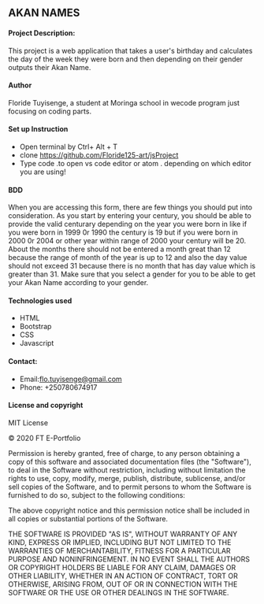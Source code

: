 ## AKAN NAMES
#### Project Description:
This project is a web application that takes a user's birthday and calculates the day of the week they were born and then depending on their gender outputs their Akan Name. 
#### Author
Floride Tuyisenge, a student at Moringa school in wecode program just focusing on coding parts.
#### Set up Instruction 
* Open terminal by Ctrl+ Alt + T 
* clone https://github.com/Floride125-art/jsProject
* Type code .to open vs code editor or atom . depending on which editor you are using!
#### BDD
When you are accessing this form, there are few things you should put into consideration. As you start by entering your century, you should be able to provide the valid centurary depending on the year you were born in like if you were born in 1999 0r 1990 the century is 19 but if you were born in 2000 0r 2004 or other year within range of 2000 your century will be 20. About the months there should not be entered a month great than 12 because the range of month of the year is up to 12 and also the day value should not exceed 31 because there is no month that has day value which is greater than 31. Make sure that you select a gender for you to be able to get your Akan Name according to your gender.
#### Technologies used
* HTML
* Bootstrap
* CSS
* Javascript

#### Contact:
* Email:flo.tuyisenge@gmail.com
* Phone: +250780674917
#### License and copyright
MIT License

© 2020 FT E-Portfolio

Permission is hereby granted, free of charge, to any person obtaining a copy of this software and associated documentation files (the "Software"), to deal in the Software without restriction, including without limitation the rights to use, copy, modify, merge, publish, distribute, sublicense, and/or sell copies of the Software, and to permit persons to whom the Software is furnished to do so, subject to the following conditions:

The above copyright notice and this permission notice shall be included in all copies or substantial portions of the Software.

THE SOFTWARE IS PROVIDED "AS IS", WITHOUT WARRANTY OF ANY KIND, EXPRESS OR IMPLIED, INCLUDING BUT NOT LIMITED TO THE WARRANTIES OF MERCHANTABILITY, FITNESS FOR A PARTICULAR PURPOSE AND NONINFRINGEMENT. IN NO EVENT SHALL THE AUTHORS OR COPYRIGHT HOLDERS BE LIABLE FOR ANY CLAIM, DAMAGES OR OTHER LIABILITY, WHETHER IN AN ACTION OF CONTRACT, TORT OR OTHERWISE, ARISING FROM, OUT OF OR IN CONNECTION WITH THE SOFTWARE OR THE USE OR OTHER DEALINGS IN THE SOFTWARE.



